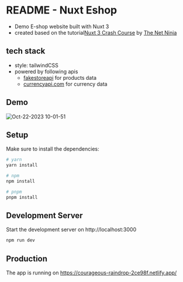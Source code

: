 # README - Nuxt Eshop
- Demo E-shop website built with Nuxt 3
- created based on the tutorial[Nuxt 3 Crash Course](https://www.youtube.com/watch?v=GBdO5myZNsQ&list=PL4cUxeGkcC9haQlqdCQyYmL_27TesCGPC&index=1) by [The Net Ninja](https://www.youtube.com/@NetNinja)

## tech stack
- style: tailwindCSS
- powered by following apis
    - [fakestoreapi](https://fakestoreapi.com/) for products data
    - [currencyapi.com](https://app.currencyapi.com/dashboard) for currency data

## Demo
![Oct-22-2023 10-01-51](https://github.com/koheitech/nuxt-e-shop/assets/91676145/86e319c9-f4b1-42d2-977a-ab2231b6db1d)


## Setup
Make sure to install the dependencies:
```bash
# yarn
yarn install

# npm
npm install

# pnpm
pnpm install
```

## Development Server
Start the development server on http://localhost:3000
```bash
npm run dev
```

## Production
The app is running on https://courageous-raindrop-2ce98f.netlify.app/
